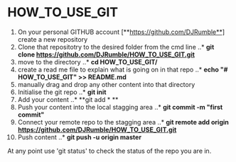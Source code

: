 # HOW_TO_USE_GIT

1) On your personal GITHUB account [**https://github.com/DJRumble**] create a new repository
2) Clone that repositotry to the desired folder from the cmd line
..* **git clone https://github.com/DJRumble/HOW_TO_USE_GIT.git**
3) move to the directory 
..* **cd HOW_TO_USE_GIT/**
4) create a read me file to explain what is going on in that repo 
..* **echo "# HOW_TO_USE_GIT" >> README.md**
5) manually drag and drop any other content into that directory
6) Initialise the git repo 
..* **git init**
7) Add your content 
..* **git add * **
8) Push your content into the local stagging area 
..* **git commit -m "first commit"**
9) Connect your remote repo to the stagging area 
..* **git remote add origin https://github.com/DJRumble/HOW_TO_USE_GIT.git**
10) Push content 
..* **git push -u origin master**

At any point use 'git status' to check the status of the repo you are in. 

